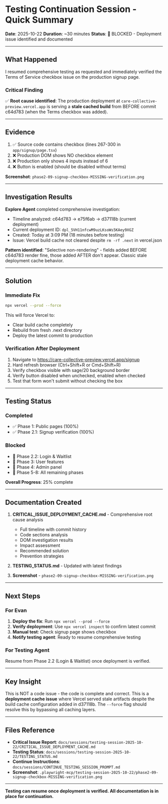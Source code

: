 # Testing Continuation Session - Quick Summary

**Date**: 2025-10-22
**Duration**: ~30 minutes
**Status**: 🔴 BLOCKED - Deployment issue identified and documented

---

## What Happened

I resumed comprehensive testing as requested and immediately verified the Terms of Service checkbox issue on the production signup page.

### Critical Finding

✅ **Root cause identified**: The production deployment at `care-collective-preview.vercel.app` is serving a **stale cached build** from BEFORE commit c64d783 (when the Terms checkbox was added).

---

## Evidence

1. ✅ Source code contains checkbox (lines 267-300 in `app/signup/page.tsx`)
2. ❌ Production DOM shows NO checkbox element
3. ❌ Production only shows 4 inputs instead of 6
4. ❌ Button is enabled (should be disabled without terms)

**Screenshot**: `phase2-09-signup-checkbox-MISSING-verification.png`

---

## Investigation Results

**Explore Agent** completed comprehensive investigation:
- Timeline analyzed: c64d783 → e75f6ab → d37118b (current deployment)
- Current deployment ID: `dpl_5VH11nfcwM9uzLKsoWs5KAey9XGZ`
- Created: Today at 3:09 PM (18 minutes before testing)
- Issue: Vercel build cache not cleared despite `rm -rf .next` in vercel.json

**Pattern identified**: "Selective non-rendering" - fields added BEFORE c64d783 render fine, those added AFTER don't appear. Classic stale deployment cache behavior.

---

## Solution

### Immediate Fix

```bash
npx vercel --prod --force
```

This will force Vercel to:
- Clear build cache completely
- Rebuild from fresh .next directory
- Deploy the latest commit to production

### Verification After Deployment

1. Navigate to https://care-collective-preview.vercel.app/signup
2. Hard refresh browser (Ctrl+Shift+R or Cmd+Shift+R)
3. Verify checkbox visible with sage/20 background border
4. Verify button disabled when unchecked, enabled when checked
5. Test that form won't submit without checking the box

---

## Testing Status

### Completed
- ✅ Phase 1: Public pages (100%)
- ✅ Phase 2.1: Signup verification (100%)

### Blocked
- 🔴 Phase 2.2: Login & Waitlist
- 🔴 Phase 3: User features
- 🔴 Phase 4: Admin panel
- 🔴 Phase 5-8: All remaining phases

**Overall Progress**: 25% complete

---

## Documentation Created

1. **CRITICAL_ISSUE_DEPLOYMENT_CACHE.md** - Comprehensive root cause analysis
   - Full timeline with commit history
   - Code sections analysis
   - DOM investigation results
   - Impact assessment
   - Recommended solution
   - Prevention strategies

2. **TESTING_STATUS.md** - Updated with latest findings

3. **Screenshot** - `phase2-09-signup-checkbox-MISSING-verification.png`

---

## Next Steps

### For Evan

1. **Deploy the fix**: Run `npx vercel --prod --force`
2. **Verify deployment**: Use `npx vercel inspect` to confirm latest commit
3. **Manual test**: Check signup page shows checkbox
4. **Notify testing agent**: Ready to resume comprehensive testing

### For Testing Agent

Resume from Phase 2.2 (Login & Waitlist) once deployment is verified.

---

## Key Insight

This is NOT a code issue - the code is complete and correct. This is a **deployment cache issue** where Vercel served stale artifacts despite the build cache configuration added in d37118b. The `--force` flag should resolve this by bypassing all caching layers.

---

## Files Reference

- **Critical Issue Report**: `docs/sessions/testing-session-2025-10-22/CRITICAL_ISSUE_DEPLOYMENT_CACHE.md`
- **Testing Status**: `docs/sessions/testing-session-2025-10-22/TESTING_STATUS.md`
- **Continue Instructions**: `docs/sessions/CONTINUE_TESTING_SESSION_PROMPT.md`
- **Screenshot**: `.playwright-mcp/testing-session-2025-10-22/phase2-09-signup-checkbox-MISSING-verification.png`

---

**Testing can resume once deployment is verified. All documentation is in place for continuation.**
